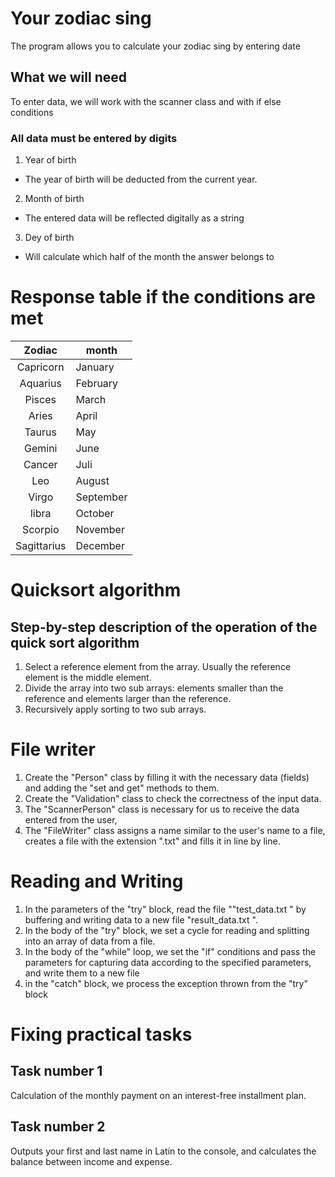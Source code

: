 # Your zodiac sing
The program allows you to calculate your zodiac sing by entering date
## What we will need
To enter data, we will work with the scanner class and with if else conditions
### All data must be entered by digits
1. Year of birth
* The year of birth will be deducted from the current year.
2. Month of birth
* The entered data will be reflected digitally as a string
3. Dey of birth
* Will calculate which half of the month the answer belongs to
# Response table if the conditions are met

| **Zodiac** | **month** |
|:----------:|-----------|
|Capricorn   |January    |
|Aquarius    |February   |
|Pisces      |March      |
|Aries       |April      |
|Taurus      |May        |
|Gemini      |June       | 
|Cancer      |Juli       |
|Leo         |August     |
|Virgo       |September  |
|libra       |October    |
|Scorpio     |November   |
|Sagittarius |December   |

# Quicksort algorithm

## Step-by-step description of the operation of the quick sort algorithm
1. Select a reference element from the array. Usually the reference element is the middle element.
2. Divide the array into two sub arrays: elements smaller than the reference and elements larger than the reference.
3. Recursively apply sorting to two sub arrays.

# File writer

1. Create the "Person" class by filling it with the necessary data (fields) and adding the "set and get" methods to them.
2. Create the "Validation" class to check the correctness of the input data.
3. The "ScannerPerson" class is necessary for us to receive the data entered from the user,
4. The "FileWriter" class assigns a name similar to the user's name to a file,
   creates a file with the extension ".txt" and fills it in line by line.

# Reading and Writing

1. In the parameters of the "try" block, read the file ""test_data.txt " by buffering and writing data to a new file "result_data.txt ".
2. In the body of the "try" block, we set a cycle for reading and splitting into an array of data from a file.
3. In the body of the "while" loop, we set the "if" conditions and pass the parameters for capturing data according to the specified parameters, and write them to a new file
4. in the "catch" block, we process the exception thrown from the "try" block

# Fixing practical tasks 

## Task number 1

Calculation of the monthly payment on an interest-free installment plan.

## Task number 2

Outputs your first and last name in Latin to the console, and calculates the balance between income and expense.